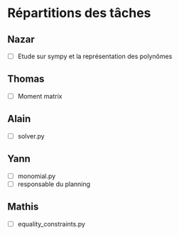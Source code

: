 # Répartitions des tâches

## Nazar

- [ ] Etude sur sympy et la représentation des polynômes

## Thomas

- [ ] Moment matrix

## Alain

- [ ] solver.py

## Yann

- [ ] monomial.py
- [ ] responsable du planning

## Mathis

- [ ] equality_constraints.py

